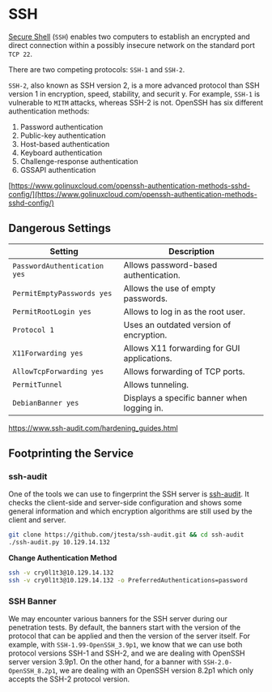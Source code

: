 # SSH

[Secure Shell](https://en.wikipedia.org/wiki/Secure_Shell) (`SSH`) enables two computers to establish an encrypted and direct connection within a possibly insecure network on the standard port `TCP 22`. 

There are two competing protocols: `SSH-1` and `SSH-2`.

`SSH-2`, also known as SSH version 2, is a more advanced protocol than SSH version 1 in encryption, speed, stability, and securit y. For example, `SSH-1` is vulnerable to `MITM` attacks, whereas SSH-2 is not. OpenSSH has six different authentication methods:

1. Password authentication
2. Public-key authentication
3. Host-based authentication
4. Keyboard authentication
5. Challenge-response authentication
6. GSSAPI authentication

[https://www.golinuxcloud.com/openssh-authentication-methods-sshd-config/](https://www.golinuxcloud.com/openssh-authentication-methods-sshd-config/)

## **Dangerous Settings**

| **Setting** | **Description** |
| --- | --- |
| `PasswordAuthentication yes` | Allows password-based authentication. |
| `PermitEmptyPasswords yes` | Allows the use of empty passwords. |
| `PermitRootLogin yes` | Allows to log in as the root user. |
| `Protocol 1` | Uses an outdated version of encryption. |
| `X11Forwarding yes` | Allows X11 forwarding for GUI applications. |
| `AllowTcpForwarding yes` | Allows forwarding of TCP ports. |
| `PermitTunnel` | Allows tunneling. |
| `DebianBanner yes` | Displays a specific banner when logging in. |

https://www.ssh-audit.com/hardening_guides.html

## **Footprinting the Service**

### ssh-audit

One of the tools we can use to fingerprint the SSH server is [ssh-audit](https://github.com/jtesta/ssh-audit).
 It checks the client-side and server-side configuration and shows some 
general information and which encryption algorithms are still used by 
the client and server.

```bash
git clone https://github.com/jtesta/ssh-audit.git && cd ssh-audit
./ssh-audit.py 10.129.14.132
```

**Change Authentication Method**

```bash
ssh -v cry0l1t3@10.129.14.132
ssh -v cry0l1t3@10.129.14.132 -o PreferredAuthentications=password
```

### SSH Banner

We may encounter various banners for the SSH server during our penetration tests. By default, the banners start with the version of the protocol that can be applied and then the version of the server itself. For example, with `SSH-1.99-OpenSSH_3.9p1`, we know that we can use both protocol versions SSH-1 and SSH-2, and we are dealing with OpenSSH server version 3.9p1. On the other hand, for a banner with `SSH-2.0-OpenSSH_8.2p1`, we are dealing with an OpenSSH version 8.2p1 which only accepts the SSH-2 protocol version.